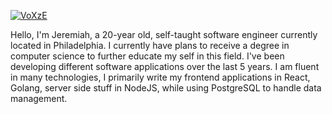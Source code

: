 [![VoXzE](https://i.imgur.com/E2ovN0j.jpg)](https://www.voxze.dev/)

Hello, I'm Jeremiah, a 20-year old, self-taught software engineer currently located in Philadelphia. I currently have plans to receive a degree in computer science to further educate my self in this field. I've been developing different software applications over the last 5 years. I am fluent in many technologies, I primarily write my frontend applications in React, Golang, server side stuff in NodeJS, while using PostgreSQL to handle data management.
